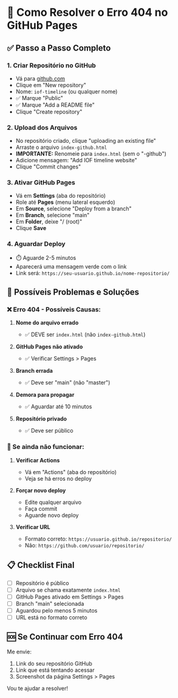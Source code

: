 # 🚀 Como Resolver o Erro 404 no GitHub Pages

## ✅ Passo a Passo Completo

### 1. **Criar Repositório no GitHub**
- Vá para [github.com](https://github.com)
- Clique em "New repository"
- Nome: `iof-timeline` (ou qualquer nome)
- ✅ Marque "Public"
- ✅ Marque "Add a README file"
- Clique "Create repository"

### 2. **Upload dos Arquivos**
- No repositório criado, clique "uploading an existing file"
- Arraste o arquivo `index-github.html`
- **IMPORTANTE:** Renomeie para `index.html` (sem o "-github")
- Adicione mensagem: "Add IOF timeline website"
- Clique "Commit changes"

### 3. **Ativar GitHub Pages**
- Vá em **Settings** (aba do repositório)
- Role até **Pages** (menu lateral esquerdo)
- Em **Source**, selecione "Deploy from a branch"
- Em **Branch**, selecione "main"
- Em **Folder**, deixe "/ (root)"
- Clique **Save**

### 4. **Aguardar Deploy**
- ⏱️ Aguarde 2-5 minutos
- Aparecerá uma mensagem verde com o link
- Link será: `https://seu-usuario.github.io/nome-repositorio/`

## 🔧 Possíveis Problemas e Soluções

### ❌ Erro 404 - Possíveis Causas:

1. **Nome do arquivo errado**
   - ✅ DEVE ser `index.html` (não `index-github.html`)

2. **GitHub Pages não ativado**
   - ✅ Verificar Settings > Pages

3. **Branch errada**
   - ✅ Deve ser "main" (não "master")

4. **Demora para propagar**
   - ✅ Aguardar até 10 minutos

5. **Repositório privado**
   - ✅ Deve ser público

### 🔄 Se ainda não funcionar:

1. **Verificar Actions**
   - Vá em "Actions" (aba do repositório)
   - Veja se há erros no deploy

2. **Forçar novo deploy**
   - Edite qualquer arquivo
   - Faça commit
   - Aguarde novo deploy

3. **Verificar URL**
   - Formato correto: `https://usuario.github.io/repositorio/`
   - Não: `https://github.com/usuario/repositorio/`

## 📋 Checklist Final

- [ ] Repositório é público
- [ ] Arquivo se chama exatamente `index.html`
- [ ] GitHub Pages ativado em Settings > Pages
- [ ] Branch "main" selecionada
- [ ] Aguardou pelo menos 5 minutos
- [ ] URL está no formato correto

## 🆘 Se Continuar com Erro 404

Me envie:
1. Link do seu repositório GitHub
2. Link que está tentando acessar
3. Screenshot da página Settings > Pages

Vou te ajudar a resolver!

